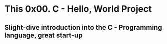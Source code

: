 # This 0x00. C - Hello, World Project

## Slight-dive introduction into the C - Programming language, great start-up
